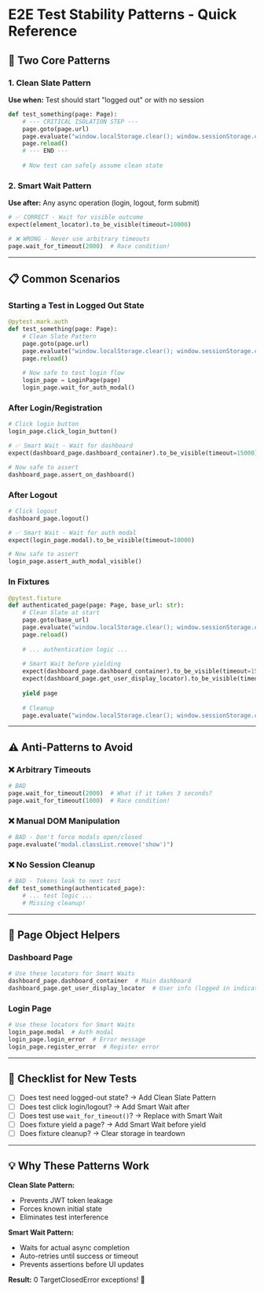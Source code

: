 # E2E Test Stability Patterns - Quick Reference

## 🎯 Two Core Patterns

### 1. Clean Slate Pattern
**Use when:** Test should start "logged out" or with no session

```python
def test_something(page: Page):
    # --- CRITICAL ISOLATION STEP ---
    page.goto(page.url)
    page.evaluate("window.localStorage.clear(); window.sessionStorage.clear();")
    page.reload()
    # --- END ---
    
    # Now test can safely assume clean state
```

### 2. Smart Wait Pattern
**Use after:** Any async operation (login, logout, form submit)

```python
# ✅ CORRECT - Wait for visible outcome
expect(element_locator).to_be_visible(timeout=10000)

# ❌ WRONG - Never use arbitrary timeouts
page.wait_for_timeout(2000)  # Race condition!
```

---

## 📋 Common Scenarios

### Starting a Test in Logged Out State
```python
@pytest.mark.auth
def test_something(page: Page):
    # Clean Slate Pattern
    page.goto(page.url)
    page.evaluate("window.localStorage.clear(); window.sessionStorage.clear();")
    page.reload()
    
    # Now safe to test login flow
    login_page = LoginPage(page)
    login_page.wait_for_auth_modal()
```

### After Login/Registration
```python
# Click login button
login_page.click_login_button()

# ✅ Smart Wait - Wait for dashboard
expect(dashboard_page.dashboard_container).to_be_visible(timeout=15000)

# Now safe to assert
dashboard_page.assert_on_dashboard()
```

### After Logout
```python
# Click logout
dashboard_page.logout()

# ✅ Smart Wait - Wait for auth modal
expect(login_page.modal).to_be_visible(timeout=10000)

# Now safe to assert
login_page.assert_auth_modal_visible()
```

### In Fixtures
```python
@pytest.fixture
def authenticated_page(page: Page, base_url: str):
    # Clean Slate at start
    page.goto(base_url)
    page.evaluate("window.localStorage.clear(); window.sessionStorage.clear();")
    page.reload()
    
    # ... authentication logic ...
    
    # Smart Wait before yielding
    expect(dashboard_page.dashboard_container).to_be_visible(timeout=15000)
    expect(dashboard_page.get_user_display_locator).to_be_visible(timeout=10000)
    
    yield page
    
    # Cleanup
    page.evaluate("window.localStorage.clear(); window.sessionStorage.clear();")
```

---

## ⚠️ Anti-Patterns to Avoid

### ❌ Arbitrary Timeouts
```python
# BAD
page.wait_for_timeout(2000)  # What if it takes 3 seconds?
page.wait_for_timeout(1000)  # Race condition!
```

### ❌ Manual DOM Manipulation
```python
# BAD - Don't force modals open/closed
page.evaluate("modal.classList.remove('show')")
```

### ❌ No Session Cleanup
```python
# BAD - Tokens leak to next test
def test_something(authenticated_page):
    # ... test logic ...
    # Missing cleanup!
```

---

## 🎯 Page Object Helpers

### Dashboard Page
```python
# Use these locators for Smart Waits
dashboard_page.dashboard_container  # Main dashboard
dashboard_page.get_user_display_locator  # User info (logged in indicator)
```

### Login Page
```python
# Use these locators for Smart Waits
login_page.modal  # Auth modal
login_page.login_error  # Error message
login_page.register_error  # Register error
```

---

## 🚀 Checklist for New Tests

- [ ] Does test need logged-out state? → Add Clean Slate Pattern
- [ ] Does test click login/logout? → Add Smart Wait after
- [ ] Does test use `wait_for_timeout()`? → Replace with Smart Wait
- [ ] Does fixture yield a page? → Add Smart Wait before yield
- [ ] Does fixture cleanup? → Clear storage in teardown

---

## 💡 Why These Patterns Work

**Clean Slate Pattern:**
- Prevents JWT token leakage
- Forces known initial state
- Eliminates test interference

**Smart Wait Pattern:**
- Waits for actual async completion
- Auto-retries until success or timeout
- Prevents assertions before UI updates

**Result:** 0 TargetClosedError exceptions! 🎉
